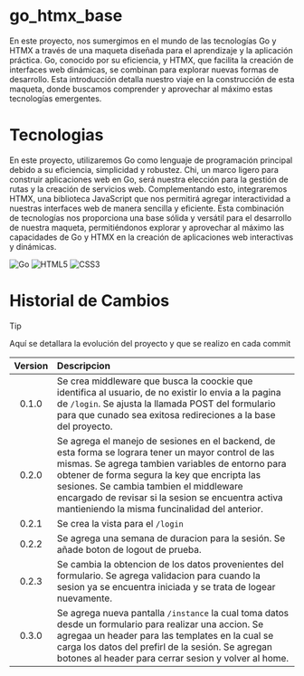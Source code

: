 # go_htmx_base
En este proyecto, nos sumergimos en el mundo de las tecnologías Go y HTMX a través de una maqueta diseñada para el aprendizaje y la aplicación práctica. Go, conocido por su eficiencia, y HTMX, que facilita la creación de interfaces web dinámicas, se combinan para explorar nuevas formas de desarrollo. Esta introducción detalla nuestro viaje en la construcción de esta maqueta, donde buscamos comprender y aprovechar al máximo estas tecnologías emergentes.

# Tecnologias
En este proyecto, utilizaremos Go como lenguaje de programación principal debido a su eficiencia, simplicidad y robustez. Chi, un marco ligero para construir aplicaciones web en Go, será nuestra elección para la gestión de rutas y la creación de servicios web. Complementando esto, integraremos HTMX, una biblioteca JavaScript que nos permitirá agregar interactividad a nuestras interfaces web de manera sencilla y eficiente. Esta combinación de tecnologías nos proporciona una base sólida y versátil para el desarrollo de nuestra maqueta, permitiéndonos explorar y aprovechar al máximo las capacidades de Go y HTMX en la creación de aplicaciones web interactivas y dinámicas.

![Go](https://img.shields.io/badge/Go-00ADD8?style=for-the-badge&logo=go&logoColor=white) ![HTML5](https://img.shields.io/badge/HTML5-E34F26?style=for-the-badge&logo=html5&logoColor=white) ![CSS3](https://img.shields.io/badge/CSS3-1572B6?style=for-the-badge&logo=css3&logoColor=white)

# Historial de Cambios
> [!TIP]
>  Aquí se detallara la evolución del proyecto y que se realizo en cada commit

| Version| Descripcion |
|:-:|:-|
| 0.1.0 | Se crea middleware que busca la coockie que identifica al usuario, de no existir lo envia a la pagina de `/login`. Se ajusta la llamada POST del formulario para que cunado sea exitosa redireciones a la base del proyecto.|
| 0.2.0 | Se agrega el manejo de sesiones en el backend, de esta forma se lograra tener un mayor control de las mismas. Se agrega tambien variables de entorno para obtener de forma segura la key que encripta las sesiones. Se cambia tambien el middleware encargado de revisar si la sesion se encuentra activa mantieniendo la misma funcinalidad del anterior.|
| 0.2.1 | Se crea la vista para el `/login` |
| 0.2.2 | Se agrega una semana de duracion para la sesión. Se añade boton de logout de prueba. |
| 0.2.3 | Se cambia la obtencion de los datos provenientes del formulario. Se agrega validacion para cuando la sesion ya se encuentra iniciada y se trata de logear nuevamente. |
| 0.3.0 | Se agrega nueva pantalla `/instance` la cual toma datos desde un formulario para realizar una accion. Se agregaa un header para las templates en la cual se carga los datos del prefirl de la sesión. Se agregan botones al header para cerrar sesion y volver al home.|